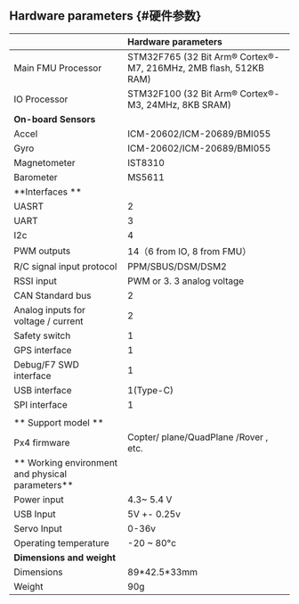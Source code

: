 ## Hardware parameters {#硬件参数}

|  | **Hardware parameters** |
| :--- | :--- |
| Main FMU Processor | STM32F765 \(32 Bit Arm® Cortex®-M7, 216MHz, 2MB flash, 512KB RAM\) |
| IO Processor | STM32F100 \(32 Bit Arm® Cortex®-M3, 24MHz, 8KB SRAM\) |
| **On-board Sensors** |  |
| Accel | ICM-20602/ICM-20689/BMI055 |
| Gyro | ICM-20602/ICM-20689/BMI055 |
| Magnetometer | IST8310 |
| Barometer | MS5611 |
| **Interfaces ** |  |
| UASRT | 2 |
| UART | 3 |
| I2c | 4 |
| PWM outputs | 14（6 from IO, 8 from FMU） |
| R/C signal input protocol | PPM/SBUS/DSM/DSM2 |
| RSSI input | PWM or 3. 3 analog voltage |
| CAN Standard bus | 2 |
| Analog inputs for voltage / current | 2 |
| Safety switch | 1 |
| GPS interface | 1 |
| Debug/F7 SWD interface | 1 |
| USB interface | 1\(Type-C\) |
| SPI interface | 1 |
|  |  |
| ** Support model ** |  |
| Px4 firmware | Copter/ plane/QuadPlane /Rover , etc. |
| ** Working environment and physical parameters** |  |
| Power  input | 4.3~ 5.4 V |
| USB  Input | 5V +- 0.25v |
| Servo  Input | 0-36v |
| Operating temperature | -20 ~ 80°c |
| **Dimensions and weight** |  |
| Dimensions | 89\*42.5\*33mm |
| Weight | 90g |



